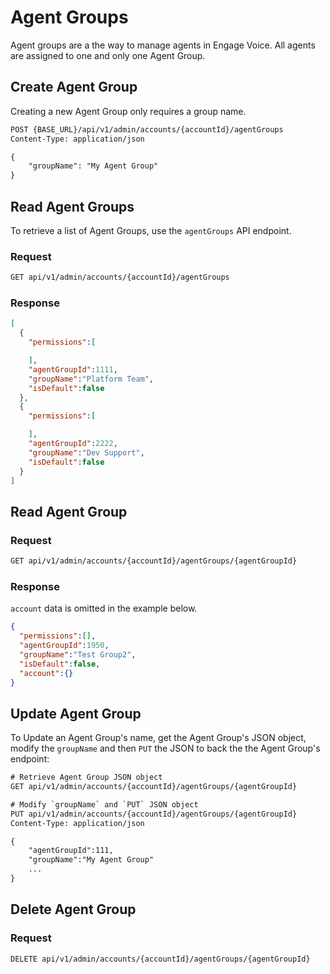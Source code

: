 # Agent Groups

Agent groups are a the way to manage agents in Engage Voice. All agents are assigned to one and only one Agent Group.

## Create Agent Group

Creating a new Agent Group only requires a group name.

```html tab="HTTP"
POST {BASE_URL}/api/v1/admin/accounts/{accountId}/agentGroups
Content-Type: application/json

{
    "groupName": "My Agent Group"
}
```

## Read Agent Groups

To retrieve a list of Agent Groups, use the `agentGroups` API endpoint.

### Request

```html tab="HTTP"
GET api/v1/admin/accounts/{accountId}/agentGroups
```

### Response

```json tab="Response"
[
  {
    "permissions":[

    ],
    "agentGroupId":1111,
    "groupName":"Platform Team",
    "isDefault":false
  },
  {
    "permissions":[

    ],
    "agentGroupId":2222,
    "groupName":"Dev Support",
    "isDefault":false
  }
]
```

## Read Agent Group

### Request

```html tab="HTTP"
GET api/v1/admin/accounts/{accountId}/agentGroups/{agentGroupId}
```

### Response

`account` data is omitted in the example below.

```json tab="Response"
{
  "permissions":[],
  "agentGroupId":1950,
  "groupName":"Test Group2",
  "isDefault":false,
  "account":{}
}
```

## Update Agent Group

To Update an Agent Group's name, get the Agent Group's JSON object, modify the `groupName` and then `PUT` the JSON to back the the Agent Group's endpoint:

```html tab="HTTP"
# Retrieve Agent Group JSON object
GET api/v1/admin/accounts/{accountId}/agentGroups/{agentGroupId}

# Modify `groupName` and `PUT` JSON object
PUT api/v1/admin/accounts/{accountId}/agentGroups/{agentGroupId}
Content-Type: application/json

{
    "agentGroupId":111,
    "groupName":"My Agent Group"
    ...
}
```

## Delete Agent Group

### Request

```html tab="HTTP"
DELETE api/v1/admin/accounts/{accountId}/agentGroups/{agentGroupId}
```